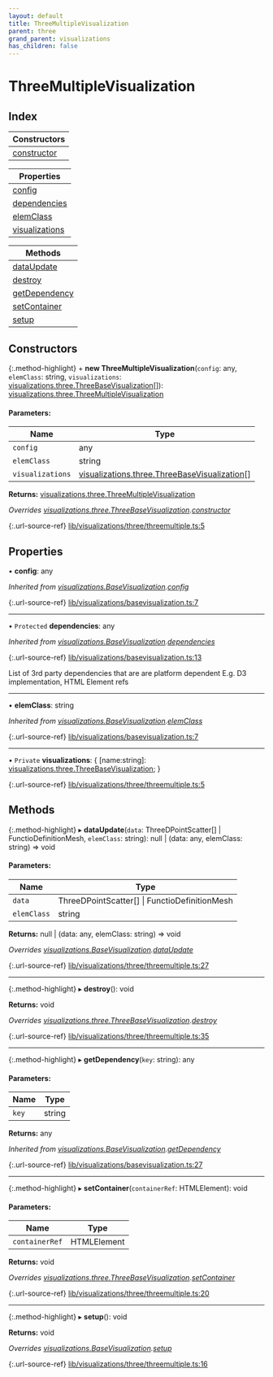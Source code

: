 ```yaml
---
layout: default
title: ThreeMultipleVisualization
parent: three
grand_parent: visualizations
has_children: false
---
```


# ThreeMultipleVisualization

## Index

| Constructors |
|-----------|
| [constructor](#constructor) |

| Properties |
|-----------|
| [config](#config) |
| [dependencies](#dependencies) |
| [elemClass](#elemclass) |
| [visualizations](#visualizations) |

| Methods |
|-----------|
| [dataUpdate](#dataupdate) |
| [destroy](#destroy) |
| [getDependency](#getdependency) |
| [setContainer](#setcontainer) |
| [setup](#setup) |

## Constructors

{:.method-highlight}
\+ **new ThreeMultipleVisualization**(`config`: any, `elemClass`: string, `visualizations`: [visualizations.three.ThreeBaseVisualization](../visualizations_three_threebasevisualization)[]): [visualizations.three.ThreeMultipleVisualization](../visualizations_three_threemultiplevisualization)

#### Parameters:

Name | Type |
------ | ------ |
`config` | any |
`elemClass` | string |
`visualizations` | [visualizations.three.ThreeBaseVisualization](../visualizations_three_threebasevisualization)[] |

**Returns:** [visualizations.three.ThreeMultipleVisualization](../visualizations_three_threemultiplevisualization)

*Overrides [visualizations.three.ThreeBaseVisualization](../visualizations_three_threebasevisualization).[constructor](../visualizations_three_threebasevisualization#constructor)*

{:.url-source-ref}
[lib/visualizations/three/threemultiple.ts:5](https://github.com/ascentcore/dataspot/blob/eafb62e/lib/visualizations/three/threemultiple.ts#L5)

## Properties

•  **config**: any

*Inherited from [visualizations.BaseVisualization](../visualizations_basevisualization).[config](../visualizations_basevisualization#config)*

{:.url-source-ref}
[lib/visualizations/basevisualization.ts:7](https://github.com/ascentcore/dataspot/blob/eafb62e/lib/visualizations/basevisualization.ts#L7)

___

• `Protected` **dependencies**: any

*Inherited from [visualizations.BaseVisualization](../visualizations_basevisualization).[dependencies](../visualizations_basevisualization#dependencies)*

{:.url-source-ref}
[lib/visualizations/basevisualization.ts:13](https://github.com/ascentcore/dataspot/blob/eafb62e/lib/visualizations/basevisualization.ts#L13)

List of 3rd party dependencies that are are platform dependent
E.g. D3 implementation, HTML Element refs

___

•  **elemClass**: string

*Inherited from [visualizations.BaseVisualization](../visualizations_basevisualization).[elemClass](../visualizations_basevisualization#elemclass)*

{:.url-source-ref}
[lib/visualizations/basevisualization.ts:7](https://github.com/ascentcore/dataspot/blob/eafb62e/lib/visualizations/basevisualization.ts#L7)

___

• `Private` **visualizations**: { [name:string]: [visualizations.three.ThreeBaseVisualization](../visualizations_three_threebasevisualization);  }

{:.url-source-ref}
[lib/visualizations/three/threemultiple.ts:5](https://github.com/ascentcore/dataspot/blob/eafb62e/lib/visualizations/three/threemultiple.ts#L5)

## Methods

{:.method-highlight}
▸ **dataUpdate**(`data`: ThreeDPointScatter[] \| FunctioDefinitionMesh, `elemClass`: string): null \| (data: any, elemClass: string) => void

#### Parameters:

Name | Type |
------ | ------ |
`data` | ThreeDPointScatter[] \| FunctioDefinitionMesh |
`elemClass` | string |

**Returns:** null \| (data: any, elemClass: string) => void

*Overrides [visualizations.BaseVisualization](../visualizations_basevisualization).[dataUpdate](../visualizations_basevisualization#dataupdate)*

{:.url-source-ref}
[lib/visualizations/three/threemultiple.ts:27](https://github.com/ascentcore/dataspot/blob/eafb62e/lib/visualizations/three/threemultiple.ts#L27)

___

{:.method-highlight}
▸ **destroy**(): void

**Returns:** void

*Overrides [visualizations.three.ThreeBaseVisualization](../visualizations_three_threebasevisualization).[destroy](../visualizations_three_threebasevisualization#destroy)*

{:.url-source-ref}
[lib/visualizations/three/threemultiple.ts:35](https://github.com/ascentcore/dataspot/blob/eafb62e/lib/visualizations/three/threemultiple.ts#L35)

___

{:.method-highlight}
▸ **getDependency**(`key`: string): any

#### Parameters:

Name | Type |
------ | ------ |
`key` | string |

**Returns:** any

*Inherited from [visualizations.BaseVisualization](../visualizations_basevisualization).[getDependency](../visualizations_basevisualization#getdependency)*

{:.url-source-ref}
[lib/visualizations/basevisualization.ts:27](https://github.com/ascentcore/dataspot/blob/eafb62e/lib/visualizations/basevisualization.ts#L27)

___

{:.method-highlight}
▸ **setContainer**(`containerRef`: HTMLElement): void

#### Parameters:

Name | Type |
------ | ------ |
`containerRef` | HTMLElement |

**Returns:** void

*Overrides [visualizations.three.ThreeBaseVisualization](../visualizations_three_threebasevisualization).[setContainer](../visualizations_three_threebasevisualization#setcontainer)*

{:.url-source-ref}
[lib/visualizations/three/threemultiple.ts:20](https://github.com/ascentcore/dataspot/blob/eafb62e/lib/visualizations/three/threemultiple.ts#L20)

___

{:.method-highlight}
▸ **setup**(): void

**Returns:** void

*Overrides [visualizations.BaseVisualization](../visualizations_basevisualization).[setup](../visualizations_basevisualization#setup)*

{:.url-source-ref}
[lib/visualizations/three/threemultiple.ts:16](https://github.com/ascentcore/dataspot/blob/eafb62e/lib/visualizations/three/threemultiple.ts#L16)
